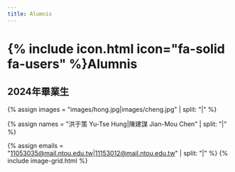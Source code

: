 ```yaml
---
title: Alumnis
---
```

# {% include icon.html icon="fa-solid fa-users" %}Alumnis
## 2024年畢業生
{% assign images = "images/hong.jpg|images/cheng.jpg" | split: "|" %}

{% assign names = "洪于策 Yu-Tse Hung|陳建謀 Jian-Mou Chen" | split: "|" %}

{% assign emails = "11053035@mail.ntou.edu.tw|11153012@mail.ntou.edu.tw" | split: "|" %}
{% include image-grid.html %}

<!-- {% capture content %}


{% endcapture %}

{% include grid.html style="square" content=content %} -->
